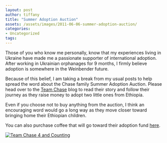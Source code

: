 ```yaml
---
layout: post
author: tiffany
title: "Summer Adoption Auction"
assets: /assets/images/2011-06-06-summer-adoption-auction/
categories: 
- Uncategorized
tags: 
---
```


Those of you who know me personally, know that my experiences living in Ukraine have made me a passionate supporter of international adoption. After working in Ukrainian orphanages for 9 months, I firmly believe adoption is somewhere in the Weinbender future.

Because of this belief, I am taking a break from my usual posts to help spread the word about the Chase family Summer Adoption Auction. Please head over to the [Team Chase](http://teamchase4andcounting.blogspot.com/) blog to read their story and follow their journey as they raise money to adopt two little ones from Ethiopia.

Even if you choose not to buy anything from the auction, I think an encouraging word would go a long way as they move closer toward bringing home their Ethiopian children.

You can also purchase coffee that will go toward their adoption fund [here](http://www.justlovecoffee.com/TeamChase).

[![Team Chase 4 and Counting](jekyll_uploads/2011/06/blogbackground-2-1.jpg)](http://teamchase4andcounting.blogspot.com/2011/05/welcome-summer-adoption-auction.html)